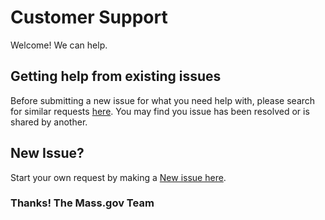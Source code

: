 # Customer Support
Welcome! We can help. 
## Getting help from existing issues
Before submitting a new issue for what you need help with, please search for similar requests <a href="https://github.com/massgov/support-test/issues">here</a>. You may find you issue has been resolved or is shared by another.
## New Issue?
Start your own request by making a <a href="https://github.com/massgov/support-test/issues/new">New issue here</a>.
### Thanks! The Mass.gov Team
